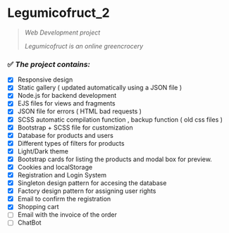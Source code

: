 # Legumicofruct_2

> _Web Development project_
> 
> _Legumicofruct is an online greencrocery_
> 
### :white_check_mark: _The project contains:_

- [x] Responsive design 
- [x] Static gallery ( updated automatically using a JSON file )
- [x] Node.js for backend development
- [x] EJS files for views and fragments
- [x] JSON file for errors ( HTML bad requests )
- [x] SCSS automatic compilation function , backup function ( old css files )
- [x] Bootstrap + SCSS file for customization
- [x] Database for products and users
- [x] Different types of filters for products
- [x] Light/Dark theme
- [x] Bootstrap cards for listing the products and modal box for preview.
- [x] Cookies and localStorage
- [x] Registration and Login System
- [x] Singleton design pattern for accesing the database
- [x] Factory design pattern for assigning user rights
- [x] Email to confirm the registration
- [x] Shopping cart
- [ ] Email with the invoice of the order
- [ ] ChatBot
